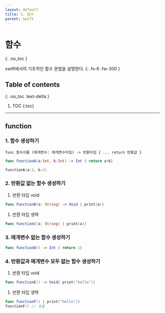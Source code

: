 ```yaml
---
layout: default
title: 5. 함수 
parent: Swift
---
```



# 함수
{: .no_toc }

swift에서의 기초적인 함수 문법을 설명한다.
{: .fs-6 .fw-300 }


## Table of contents
{: .no_toc .text-delta }

1. TOC
{:toc}

---



## function 

### 1. 함수 생성하기 

 `func 함수이름 (매개변수: 매개변수타입) -> 반환타입 { ... return 반환값 }`

```swift
func functionA(a:Int, b:Int) -> Int { return a+b}

functionA(a:2, b:4)
```

### 2. 반환값 없는 함수 생성하기 

1. 반환 타입 void 
```swift
func functionB(a: String) -> Void { print(a)}
```

1. 반환 타입 생략 
```swift
func functionC(a: String) { print(a)}
```

### 3. 매개변수 없는 함수 생성하기 

```swift
func functionD() -> Int { return 1}
```

### 4. 반환값과 매개변수 모두 없는 함수 생성하기 

1. 반환 타입 void 
```swift
func functionE() -> Void{ print("hello")}
```

1. 반환 타입 생략 
```swift
func functionF() { print("hello")}
functionF() // 호출 
```


